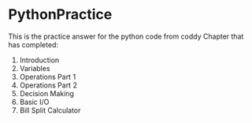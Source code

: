 # PythonPractice
This is the practice answer for the python code from coddy
Chapter that has completed:

1. Introduction
2. Variables
3. Operations Part 1
4. Operations Part 2
5. Decision Making 
6. Basic I/O
7. Bill Split Calculator

